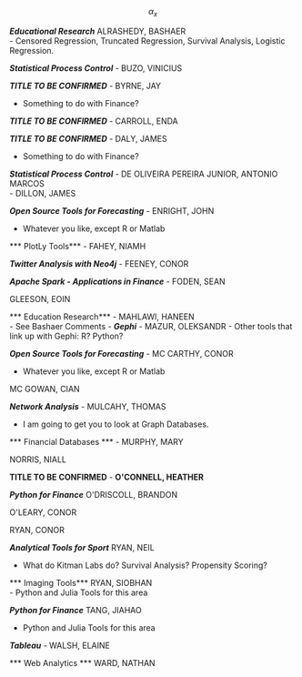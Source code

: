 <script type="text/javascript" src="http://cdn.mathjax.org/mathjax/latest/MathJax.js?config=default"></script>
$$ \alpha_x$$



***Educational Research*** ALRASHEDY, BASHAER 	 
 	 	 - Censored Regression, Truncated Regression, Survival Analysis, Logistic Regression.
 	 	 
***Statistical Process Control*** - BUZO, VINICIUS 	 
 	 	 
***TITLE TO BE CONFIRMED*** - BYRNE, JAY 	 
 - Something to do with Finance? 
 	 	 
***TITLE TO BE CONFIRMED*** - CARROLL, ENDA 	 
 	 	 
***TITLE TO BE CONFIRMED*** - DALY, JAMES 	
- Something to do with Finance? 
 	 	 
***Statistical Process Control*** - DE OLIVEIRA PEREIRA JUNIOR, ANTONIO MARCOS 	 
 	 	 - DILLON, JAMES
 	 	 
***Open Source Tools for Forecasting*** - ENRIGHT, JOHN 
 - Whatever you like, except R or Matlab
 	 	 
*** PlotLy Tools*** - FAHEY, NIAMH 	 
 
	 	 
***Twitter Analysis with Neo4j*** - FEENEY, CONOR 	 
 	 	 
***Apache Spark - Applications in Finance*** - FODEN, SEAN 	 
 	 	 
GLEESON, EOIN 	 
 	 	 
*** Education Research*** - MAHLAWI, HANEEN 	 
 	 	 - See Bashaer Comments
 	 	 - 
***Gephi*** - MAZUR, OLEKSANDR
     - Other tools that link up with Gephi: R? Python?

 	 	 
***Open Source Tools for Forecasting*** - MC CARTHY, CONOR 
 - Whatever you like, except R or Matlab
 	 	 
MC GOWAN, CIAN 	 
 	 	 
***Network Analysis*** - MULCAHY, THOMAS 
 - I am going to get you to look at Graph Databases.
 	 	 
*** Financial Databases *** - MURPHY, MARY 	 
 	 	 
NORRIS, NIALL 	 
 	 	 
**TITLE TO BE CONFIRMED** - **O'CONNELL, HEATHER**  
 	 	 
***Python for Finance*** O'DRISCOLL, BRANDON 	 
 	 	 
O'LEARY, CONOR 	 

RYAN, CONOR 	 
 	 	 
***Analytical Tools for Sport*** RYAN, NEIL 	 
 - What do Kitman Labs do? Survival Analysis? Propensity Scoring?
 	 	 
*** Imaging Tools*** RYAN, SIOBHAN 	 
 	 	 - Python and Julia Tools for this area

***Python for Finance*** TANG, JIAHAO 	 
   - Python and Julia Tools for this area
 	 	 
***Tableau*** - WALSH, ELAINE 	 
 	 	 
*** Web Analytics *** WARD, NATHAN 	 
